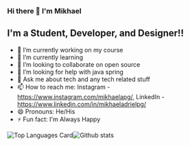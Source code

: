 ### Hi there 👋 I'm Mikhael

## I'm a Student, Developer, and Designer!!
- 🔭 I’m currently working on my course
- 🌱 I’m currently learning 
- 👯 I’m looking to collaborate on open source
- 🤔 I’m looking for help with java spring
- 💬 Ask me about tech and any tech related stuff
- 📫 How to reach me: Instagram - https://www.instagram.com/mikhaelapg/, LinkedIn - https://www.linkedin.com/in/mikhaeladrielpg/
- 😄 Pronouns: He/His
- ⚡ Fun fact: I'm Always Happy

![Top Languages Card](https://github-readme-stats.vercel.app/api/top-langs/?username=mikhaelAPG&layout=compact)![Github stats](https://github-readme-stats.vercel.app/api?username=mikhaelAPG&theme=highcontrast&show_icons=true&count_private=true)


